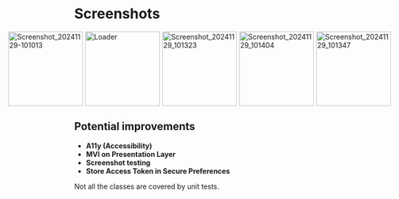 
# Screenshots
<div style="display: flex; justify-content: center; gap: 5px; flex-wrap: nowrap;">
  <img src="https://github.com/user-attachments/assets/4b8a0093-562b-4668-970d-e334b84c335d" alt="Screenshot_20241129-101013" width="150" />
  <img src="https://github.com/user-attachments/assets/e972f111-4e5f-49c4-923c-34bc170e1fcb" alt="Loader" width="150" />
  <img src="https://github.com/user-attachments/assets/79c14251-d5c8-4fa3-af33-73f5a9979899" alt="Screenshot_20241129_101323" width="150" />
  <img src="https://github.com/user-attachments/assets/2e32845b-d42f-42d0-a2ad-2522f879f259" alt="Screenshot_20241129_101404" width="150" />
  <img src="https://github.com/user-attachments/assets/949be88c-02ed-4a3c-8290-e48ca2e3eb88" alt="Screenshot_20241129_101347" width="150" />
</div>

## Potential improvements
- **A11y (Accessibility)**
- **MVI on Presentation Layer**
- **Screenshot testing**
- **Store Access Token in Secure Preferences**

Not all the classes are covered by unit tests. 
